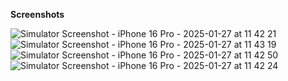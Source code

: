 **Screenshots**

![Simulator Screenshot - iPhone 16 Pro - 2025-01-27 at 11 42 21](https://github.com/user-attachments/assets/14817e42-a4b7-46fa-906f-847afa41f955)
![Simulator Screenshot - iPhone 16 Pro - 2025-01-27 at 11 43 19](https://github.com/user-attachments/assets/37dfb0a3-3e39-4b45-b09d-cc95fab66155)
![Simulator Screenshot - iPhone 16 Pro - 2025-01-27 at 11 42 50](https://github.com/user-attachments/assets/b24b9c4b-9af4-44e8-8b43-5d638b6896e2)
![Simulator Screenshot - iPhone 16 Pro - 2025-01-27 at 11 42 24](https://github.com/user-attachments/assets/d442861a-f2ee-4a52-94dd-f758772bde32)
